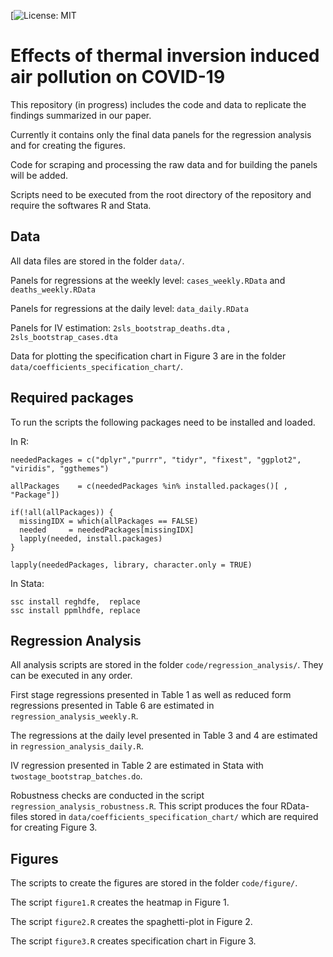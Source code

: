 
[![License: MIT](https://img.shields.io/badge/License-MIT-yellow.svg)

# Effects of thermal inversion induced air pollution on COVID-19
This repository (in progress) includes the code and data to replicate the findings summarized in our paper. 

Currently it contains only the final data panels for the regression analysis and for creating the figures. 

Code for scraping and processing the raw data and for building the panels  will be added.

Scripts need to be executed from the root directory of the repository and require the softwares R and Stata. 



## Data

All data files are stored in the folder `data/`.

Panels for regressions at the weekly level: `cases_weekly.RData` and `deaths_weekly.RData ` 

Panels for regressions at the daily level: `data_daily.RData`

Panels for IV estimation: `2sls_bootstrap_deaths.dta` , `2sls_bootstrap_cases.dta`

Data for plotting the specification chart in Figure 3 are in the folder `data/coefficients_specification_chart/`.



## Required packages

To run the scripts the following packages need to be installed and loaded.

In R:

```
neededPackages = c("dplyr","purrr", "tidyr", "fixest", "ggplot2", "viridis", "ggthemes") 

allPackages    = c(neededPackages %in% installed.packages()[ , "Package"])

if(!all(allPackages)) {
  missingIDX = which(allPackages == FALSE)
  needed     = neededPackages[missingIDX]
  lapply(needed, install.packages)
}

lapply(neededPackages, library, character.only = TRUE)
```

In Stata: 

```
ssc install reghdfe,  replace
ssc install ppmlhdfe, replace
```



## Regression Analysis

All analysis scripts are stored in the folder `code/regression_analysis/`. They can be executed in any order. 

First stage regressions presented in Table 1 as well as reduced form regressions presented in Table 6  are estimated in `regression_analysis_weekly.R`.

The regressions at the daily level presented in Table 3 and 4 are estimated in `regression_analysis_daily.R`.

IV regression presented in Table 2 are estimated in Stata  with `twostage_bootstrap_batches.do`.

Robustness checks are conducted in the script `regression_analysis_robustness.R`.  This script produces the four RData-files stored in `data/coefficients_specification_chart/` which are required for creating Figure 3. 



## Figures

The scripts to create the figures are stored in the folder `code/figure/`. 

The script `figure1.R` creates the heatmap in Figure 1.

The script `figure2.R` creates the spaghetti-plot in Figure 2.

The script `figure3.R` creates specification chart in Figure 3.


